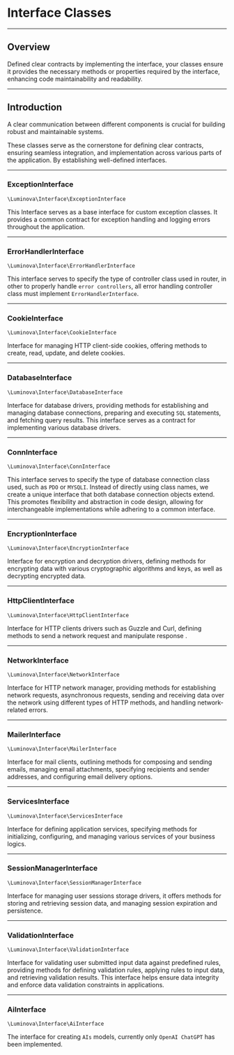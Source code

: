 # Interface Classes

***

## Overview

Defined clear contracts by implementing the interface, your classes ensure it provides the necessary methods or properties required by the interface, enhancing code maintainability and readability.

***

## Introduction

A clear communication between different components is crucial for building robust and maintainable systems.

These classes serve as the cornerstone for defining clear contracts, ensuring seamless integration, and implementation across various parts of the application. By establishing well-defined interfaces.

***

### ExceptionInterface

`\Luminova\Interface\ExceptionInterface`

This Interface serves as a base interface for custom exception classes. It provides a common contract for exception handling and logging errors throughout the application.

***

### ErrorHandlerInterface

`\Luminova\Interface\ErrorHandlerInterface`

This interface serves to specify the type of controller class used in router, in other to properly handle `error controllers`, all error handling controller class must implement `ErrorHandlerInterface`.

***

### CookieInterface

`\Luminova\Interface\CookieInterface`

Interface for managing HTTP client-side cookies, offering methods to create, read, update, and delete cookies.

***

### DatabaseInterface

`\Luminova\Interface\DatabaseInterface` 

Interface for database drivers, providing methods for establishing and managing database connections, preparing and executing `SQL` statements, and fetching query results. This interface serves as a contract for implementing various database drivers.

***

### ConnInterface

`\Luminova\Interface\ConnInterface`

This interface serves to specify the type of database connection class used, such as `PDO` or `MYSQLI`. Instead of directly using class names, we create a unique interface that both database connection objects extend. This promotes flexibility and abstraction in code design, allowing for interchangeable implementations while adhering to a common interface.

***

### EncryptionInterface

`\Luminova\Interface\EncryptionInterface` 

Interface for encryption and decryption drivers, defining methods for encrypting data with various cryptographic algorithms and keys, as well as decrypting encrypted data.

***

### HttpClientInterface

`\Luminova\Interface\HttpClientInterface` 

Interface for HTTP clients drivers such as Guzzle and Curl, defining methods to send a network request and manipulate response .
***

### NetworkInterface
`\Luminova\Interface\NetworkInterface` 

Interface for HTTP network manager, providing methods for establishing network requests, asynchronous requests, sending and receiving data over the network using different types of HTTP methods, and handling network-related errors.

***

### MailerInterface
`\Luminova\Interface\MailerInterface` 

Interface for mail clients, outlining methods for composing and sending emails, managing email attachments, specifying recipients and sender addresses, and configuring email delivery options.

***

### ServicesInterface
`\Luminova\Interface\ServicesInterface` 

Interface for defining application services, specifying methods for initializing, configuring, and managing various services of your business logics.

***

### SessionManagerInterface
`\Luminova\Interface\SessionManagerInterface` 

Interface for managing user sessions storage drivers, it offers methods for storing and retrieving session data, and managing session expiration and persistence.

***

### ValidationInterface

`\Luminova\Interface\ValidationInterface` 

Interface for validating user submitted input data against predefined rules, providing methods for defining validation rules, applying rules to input data, and retrieving validation results. This interface helps ensure data integrity and enforce data validation constraints in applications.

***

### AiInterface

`\Luminova\Interface\AiInterface` 

The interface for creating `AIs` models, currently only `OpenAI ChatGPT` has been implemented.